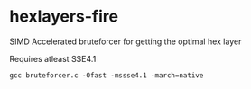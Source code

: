 # hexlayers-fire
SIMD Accelerated bruteforcer for getting the optimal hex layer

Requires atleast SSE4.1

```
gcc bruteforcer.c -Ofast -mssse4.1 -march=native
```
